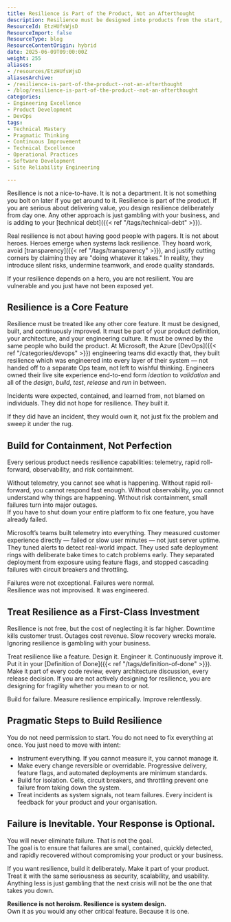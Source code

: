 ```yaml
---
title: Resilience is Part of the Product, Not an Afterthought
description: Resilience must be designed into products from the start, not added later. Build for failure, measure, and improve to ensure reliability, rapid recovery, and business continuity.
ResourceId: EtzHUfsWjsD
ResourceImport: false
ResourceType: blog
ResourceContentOrigin: hybrid
date: 2025-06-09T09:00:00Z
weight: 255
aliases:
- /resources/EtzHUfsWjsD
aliasesArchive:
- /resilience-is-part-of-the-product--not-an-afterthought
- /blog/resilience-is-part-of-the-product--not-an-afterthought
categories:
- Engineering Excellence
- Product Development
- DevOps
tags:
- Technical Mastery
- Pragmatic Thinking
- Continuous Improvement
- Technical Excellence
- Operational Practices
- Software Development
- Site Reliability Engineering

---
```

Resilience is not a nice-to-have. It is not a department. It is not something you bolt on later if you get around to it. Resilience is part of the product. If you are serious about delivering value, you design resilience deliberately from day one. Any other approach is just gambling with your business, and is adding to your [technical debt]({{< ref "/tags/technical-debt" >}}).

Real resilience is not about having good people with pagers. It is not about heroes. Heroes emerge when systems lack resilience. They hoard work, avoid [transparency]({{< ref "/tags/transparency" >}}), and justify cutting corners by claiming they are "doing whatever it takes." In reality, they introduce silent risks, undermine teamwork, and erode quality standards.

If your resilience depends on a hero, you are not resilient. You are vulnerable and you just have not been exposed yet.

## Resilience is a Core Feature

Resilience must be treated like any other core feature. It must be designed, built, and continuously improved. It must be part of your product definition, your architecture, and your engineering culture. It must be owned by the same people who build the product. At Microsoft, the Azure [DevOps]({{< ref "/categories/devops" >}}) engineering teams did exactly that, they built resilience which was engineered into every layer of their system — not handed off to a separate Ops team, not left to wishful thinking. Engineers owned their live site experience end-to-end form _ideation_ to _validation_ and all of the _design_, _build_, _test_, _release_ and _run_ in between.

Incidents were expected, contained, and learned from, not blamed on individuals. They did not hope for resilience. They built it.

If they did have an incident, they would own it, not just fix the problem and sweep it under the rug.

## Build for Containment, Not Perfection

Every serious product needs resilience capabilities: telemetry, rapid roll-forward, observability, and risk containment.

Without telemetry, you cannot see what is happening. Without rapid roll-forward, you cannot respond fast enough. Without observability, you cannot understand why things are happening. Without risk containment, small failures turn into major outages.  
If you have to shut down your entire platform to fix one feature, you have already failed.

Microsoft’s teams built telemetry into everything. They measured customer experience directly — failed or slow user minutes — not just server uptime. They tuned alerts to detect real-world impact. They used safe deployment rings with deliberate bake times to catch problems early. They separated deployment from exposure using feature flags, and stopped cascading failures with circuit breakers and throttling.

Failures were not exceptional. Failures were normal.  
Resilience was not improvised. It was engineered.

## Treat Resilience as a First-Class Investment

Resilience is not free, but the cost of neglecting it is far higher. Downtime kills customer trust. Outages cost revenue. Slow recovery wrecks morale. Ignoring resilience is gambling with your business.

Treat resilience like a feature. Design it. Engineer it. Continuously improve it. Put it in your [Definition of Done]({{< ref "/tags/definition-of-done" >}}). Make it part of every code review, every architecture discussion, every release decision. If you are not actively designing for resilience, you are designing for fragility whether you mean to or not.

Build for failure. Measure resilience empirically. Improve relentlessly.

## Pragmatic Steps to Build Resilience

You do not need permission to start. You do not need to fix everything at once. You just need to move with intent:

- Instrument everything. If you cannot measure it, you cannot manage it.
- Make every change reversible or overridable. Progressive delivery, feature flags, and automated deployments are minimum standards.
- Build for isolation. Cells, circuit breakers, and throttling prevent one failure from taking down the system.
- Treat incidents as system signals, not team failures. Every incident is feedback for your product and your organisation.

## Failure is Inevitable. Your Response is Optional.

You will never eliminate failure. That is not the goal.  
The goal is to ensure that failures are small, contained, quickly detected, and rapidly recovered without compromising your product or your business.

If you want resilience, build it deliberately. Make it part of your product. Treat it with the same seriousness as security, scalability, and usability. Anything less is just gambling that the next crisis will not be the one that takes you down.

**Resilience is not heroism. Resilience is system design.**  
Own it as you would any other critical feature. Because it is one.
